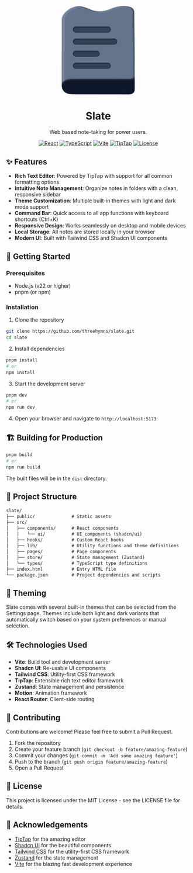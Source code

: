<div align="center">
<img src="./public/logo.svg" alt="Slate logo" width="200">

# Slate

<span>Web based note-taking for power users.</span>

[![React](https://img.shields.io/badge/React-18.3.1-blue.svg)](https://reactjs.org/) [![TypeScript](https://img.shields.io/badge/TypeScript-Latest-blue.svg)](https://www.typescriptlang.org/) [![Vite](https://img.shields.io/badge/Vite-Latest-purple.svg)](https://vitejs.dev/) [![TipTap](https://img.shields.io/badge/TipTap-2.11.5-green.svg)](https://tiptap.dev/) [![License](https://img.shields.io/badge/License-MIT-yellow.svg)](LICENSE)

</div>

## ✨ Features

- **Rich Text Editor**: Powered by TipTap with support for all common formatting options
- **Intuitive Note Management**: Organize notes in folders with a clean, responsive sidebar
- **Theme Customization**: Multiple built-in themes with light and dark mode support
- **Command Bar**: Quick access to all app functions with keyboard shortcuts (Ctrl+K)
- **Responsive Design**: Works seamlessly on desktop and mobile devices
- **Local Storage**: All notes are stored locally in your browser
- **Modern UI**: Built with Tailwind CSS and Shadcn UI components

## 🚀 Getting Started

### Prerequisites

- Node.js (v22 or higher)
- pnpm (or npm)

### Installation

1. Clone the repository

```bash
git clone https://github.com/threehymns/slate.git
cd slate
```

2. Install dependencies

```bash
pnpm install
# or
npm install
```

3. Start the development server

```bash
pnpm dev
# or
npm run dev
```

4. Open your browser and navigate to `http://localhost:5173`

## 🏗️ Building for Production

```bash
pnpm build
# or
npm run build
```

The built files will be in the `dist` directory.

## 🧩 Project Structure

```
slate/
├── public/              # Static assets
├── src/
│   ├── components/      # React components
│   │   └── ui/          # UI components (shadcn/ui)
│   ├── hooks/           # Custom React hooks
│   ├── lib/             # Utility functions and theme definitions
│   ├── pages/           # Page components
│   ├── store/           # State management (Zustand)
│   └── types/           # TypeScript type definitions
├── index.html           # Entry HTML file
└── package.json         # Project dependencies and scripts
```

## 🎨 Theming

Slate comes with several built-in themes that can be selected from the Settings page. Themes include both light and dark variants that automatically switch based on your system preferences or manual selection.

## 🛠️ Technologies Used

- **Vite**: Build tool and development server
- **Shadcn UI**: Re-usable UI components
- **Tailwind CSS**: Utility-first CSS framework
- **TipTap**: Extensible rich text editor framework
- **Zustand**: State management and persistence
- **Motion**: Animation framework
- **React Router**: Client-side routing

## 🤝 Contributing

Contributions are welcome! Please feel free to submit a Pull Request.

1. Fork the repository
2. Create your feature branch (`git checkout -b feature/amazing-feature`)
3. Commit your changes (`git commit -m 'Add some amazing feature'`)
4. Push to the branch (`git push origin feature/amazing-feature`)
5. Open a Pull Request

## 📄 License

This project is licensed under the MIT License - see the LICENSE file for details.

## 🙏 Acknowledgements

- [TipTap](https://tiptap.dev/) for the amazing editor
- [Shadcn UI](https://ui.shadcn.com/) for the beautiful components
- [Tailwind CSS](https://tailwindcss.com/) for the utility-first CSS framework
- [Zustand](https://zustand-demo.pmnd.rs/) for the state management
- [Vite](https://vitejs.dev/) for the blazing fast development experience
